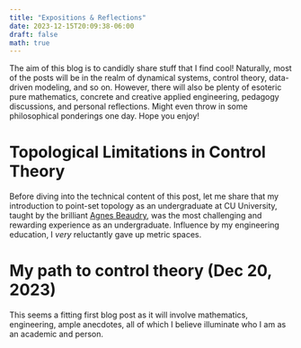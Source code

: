 ```yaml
---
title: "Expositions & Reflections"
date: 2023-12-15T20:09:38-06:00
draft: false
math: true
---
```


The aim of this blog is to candidly share stuff that I find cool! Naturally, most of the posts will be in the realm of dynamical systems, control theory, data-driven modeling, and so on. However, there will also be plenty of esoteric pure mathematics, concrete and creative applied engineering, pedagogy discussions, and personal reflections. Might even throw in some philosophical ponderings one day. Hope you enjoy!


# Topological Limitations in Control Theory
Before diving into the technical content of this post, let me share that my introduction to point-set topology as an undergraduate at CU University, taught by the brilliant [Agnes Beaudry](https://www.colorado.edu/math/agnes-beaudry), was the most challenging and rewarding experience as an undergraduate. Influence by my engineering education, I *very* reluctantly gave up metric spaces.


# My path to control theory (Dec 20, 2023)
This seems a fitting first blog post as it will involve mathematics, engineering, ample anecdotes, all of which I believe illuminate who I am as an academic and person.

